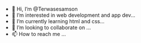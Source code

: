 - 👋 Hi, I’m @Terwasesamson
- 👀 I’m interested in web development and app dev...
- 🌱 I’m currently learning html and css...
- 💞️ I’m looking to collaborate on ...
- 📫 How to reach me ...

<!---
Terwasesamson/Terwasesamson is a ✨ special ✨ repository because its `README.md` (this file) appears on your GitHub profile.
You can click the Preview link to take a look at your changes.
--->
